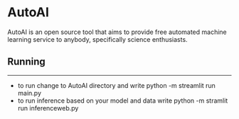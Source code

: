 # AutoAI 
AutoAI is an open source tool that aims to provide free automated machine learning service to anybody, specifically science enthusiasts. 

## Running
------
* to run change to AutoAI directory and write python -m streamlit run main.py
* to run inference based on your model and data write python -m stramlit run inferenceweb.py